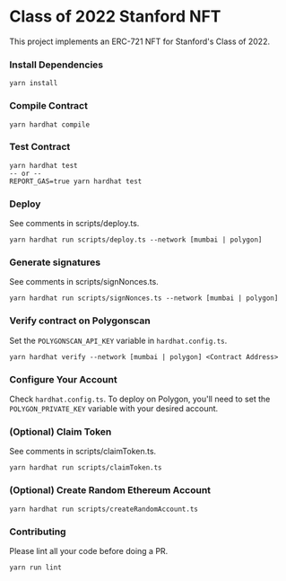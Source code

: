 # Class of 2022 Stanford NFT

This project implements an ERC-721 NFT for Stanford's Class of 2022.

### Install Dependencies

```shell
yarn install
```

### Compile Contract

```shell
yarn hardhat compile
```

### Test Contract

```shell
yarn hardhat test
-- or --
REPORT_GAS=true yarn hardhat test
```

### Deploy

See comments in scripts/deploy.ts.

```shell
yarn hardhat run scripts/deploy.ts --network [mumbai | polygon]
```

### Generate signatures

See comments in scripts/signNonces.ts.

```shell
yarn hardhat run scripts/signNonces.ts --network [mumbai | polygon]
```

### Verify contract on Polygonscan

Set the `POLYGONSCAN_API_KEY` variable in `hardhat.config.ts`.

```shell
yarn hardhat verify --network [mumbai | polygon] <Contract Address>
```

### Configure Your Account

Check `hardhat.config.ts`. To deploy on Polygon, you'll need to set the `POLYGON_PRIVATE_KEY` variable with your desired account.

### (Optional) Claim Token

See comments in scripts/claimToken.ts.

```shell
yarn hardhat run scripts/claimToken.ts
```

### (Optional) Create Random Ethereum Account

```shell
yarn hardhat run scripts/createRandomAccount.ts
```

### Contributing

Please lint all your code before doing a PR.

```shell
yarn run lint
```
